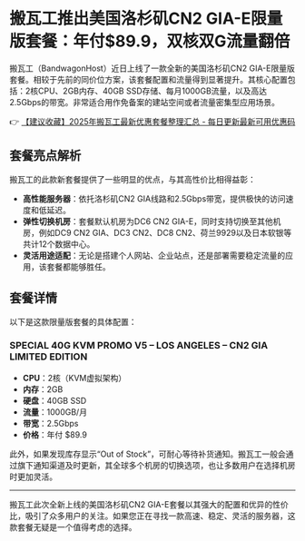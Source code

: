 # 搬瓦工推出美国洛杉矶CN2 GIA-E限量版套餐：年付$89.9，双核双G流量翻倍

搬瓦工（BandwagonHost）近日上线了一款全新的美国洛杉矶CN2 GIA-E限量版套餐。相较于先前的同价位方案，该套餐配置和流量得到显著提升。其核心配置包括：2核CPU、2GB内存、40GB SSD存储、每月1000GB流量，以及高达2.5Gbps的带宽。非常适合用作免备案的建站空间或者流量密集型应用场景。

👉 [【建议收藏】2025年搬瓦工最新优惠套餐整理汇总 - 每日更新最新可用优惠码](https://bit.ly/banwagon)

## 套餐亮点解析

搬瓦工的此款新套餐提供了一些明显的优点，与其高性价比相得益彰：

- **高性能服务器**：依托洛杉矶CN2 GIA线路和2.5Gbps带宽，提供极快的访问速度和低延迟。
- **弹性切换机房**：套餐默认机房为DC6 CN2 GIA-E，同时支持切换至其他机房，例如DC9 CN2 GIA、DC3 CN2、DC8 CN2、荷兰9929以及日本软银等共计12个数据中心。
- **灵活用途适配**：无论是搭建个人网站、企业站点，还是部署需要稳定流量的应用，该套餐都能够胜任。

## 套餐详情

以下是这款限量版套餐的具体配置：

### **SPECIAL 40G KVM PROMO V5 – LOS ANGELES – CN2 GIA LIMITED EDITION**

- **CPU**：2核（KVM虚拟架构）  
- **内存**：2GB  
- **硬盘**：40GB SSD  
- **流量**：1000GB/月  
- **带宽**：2.5Gbps  
- **价格**：年付 $89.9  

此外，如果发现库存显示“Out of Stock”，可耐心等待补货通知。搬瓦工一般会通过旗下通知渠道及时更新，其全球多个机房的切换选项，也让多数用户在选择机房时更加灵活。

---

搬瓦工此次全新上线的美国洛杉矶CN2 GIA-E套餐以其强大的配置和优异的性价比，吸引了众多用户的关注。如果您正在寻找一款高速、稳定、灵活的服务器，这款套餐无疑是一个值得考虑的选择。